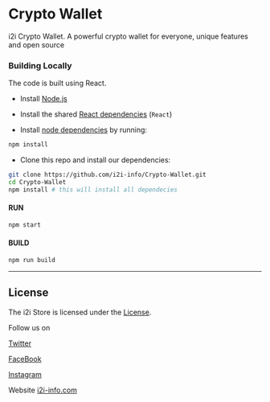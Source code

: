 
# Crypto Wallet

i2i Crypto Wallet. A powerful crypto wallet for everyone,
unique features and open source

### Building Locally

The code is built using React.

- Install [Node.js](https://nodejs.org)

- Install the shared [React dependencies](https://create-react-app.dev/docs/getting-started) (`React`)

- Install [node dependencies](https://docs.npmjs.com/cli/v8/commands/npm-install) by running:

```bash
npm install
```

- Clone this repo and install our dependencies:

```bash
git clone https://github.com/i2i-info/Crypto-Wallet.git
cd Crypto-Wallet
npm install # this will install all dependecies
```

#### RUN

```bash
npm start
```

#### BUILD

```bash
npm run build
```

* * *

## License

The i2i Store is licensed under the [License](LICENSE).

Follow us on

[Twitter](https://twitter.com/i2i_infotech)

[FaceBook](https://www.facebook.com/Idea.to.implementation.infotech)

[Instagram](https://www.instagram.com/i2i_infotech)

Website [i2i-info.com](https://www.i2i-info.com)
